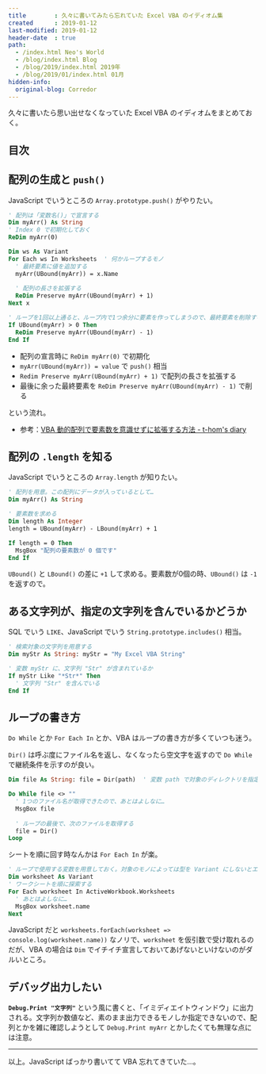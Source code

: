 ```yaml
---
title        : 久々に書いてみたら忘れていた Excel VBA のイディオム集
created      : 2019-01-12
last-modified: 2019-01-12
header-date  : true
path:
  - /index.html Neo's World
  - /blog/index.html Blog
  - /blog/2019/index.html 2019年
  - /blog/2019/01/index.html 01月
hidden-info:
  original-blog: Corredor
---
```


久々に書いたら思い出せなくなっていた Excel VBA のイディオムをまとめておく。

## 目次

## 配列の生成と `push()`

JavaScript でいうところの `Array.prototype.push()` がやりたい。

```vb
' 配列は「変数名()」で宣言する
Dim myArr() As String
' Index 0 で初期化しておく
ReDim myArr(0)

Dim ws As Variant
For Each ws In Worksheets  ' 何かループするモノ
  ' 最終要素に値を追加する
  myArr(UBound(myArr)) = x.Name
  
  ' 配列の長さを拡張する
  ReDim Preserve myArr(UBound(myArr) + 1)
Next x

' ループを1回以上通ると、ループ内で1つ余分に要素を作ってしまうので、最終要素を削除する
If UBound(myArr) > 0 Then
  ReDim Preserve myArr(UBound(myArr) - 1)
End If
```

- 配列の宣言時に `ReDim myArr(0)` で初期化
- `myArr(UBound(myArr)) = value` で `push()` 相当
- `Redim Preserve myArr(UBound(myArr) + 1)` で配列の長さを拡張する
- 最後に余った最終要素を `ReDim Preserve myArr(UBound(myArr) - 1)` で削る

という流れ。

- 参考：[VBA 動的配列で要素数を意識せずに拡張する方法 - t-hom's diary](https://thom.hateblo.jp/entry/2015/03/19/213019)

## 配列の `.length` を知る

JavaScript でいうところの `Array.length` が知りたい。

```vb
' 配列を用意。この配列にデータが入っているとして…
Dim myArr() As String

' 要素数を求める
Dim length As Integer
length = UBound(myArr) - LBound(myArr) + 1

If length = 0 Then
  MsgBox "配列の要素数が 0 個です"
End If
```

`UBound()` と `LBound()` の差に `+1` して求める。要素数が0個の時、`UBound()` は `-1` を返すので。

## ある文字列が、指定の文字列を含んでいるかどうか

SQL でいう `LIKE`、JavaScript でいう `String.prototype.includes()` 相当。

```vb
' 検索対象の文字列を用意する
Dim myStr As String: myStr = "My Excel VBA String"

' 変数 myStr に、文字列 "Str" が含まれているか
If myStr Like "*Str*" Then
  ' 文字列 "Str" を含んでいる
End If
```

## ループの書き方

`Do While` とか `For Each In` とか、VBA はループの書き方が多くていつも迷う。

`Dir()` は呼ぶ度にファイル名を返し、なくなったら空文字を返すので `Do While` で継続条件を示すのが良い。

```vb
Dim file As String: file = Dir(path)  ' 変数 path で対象のディレクトリを指定する

Do While file <> ""
  ' 1つのファイル名が取得できたので、あとはよしなに…
  MsgBox file
  
  ' ループの最後で、次のファイルを取得する
  file = Dir()
Loop
```

シートを順に回す時なんかは `For Each In` が楽。

```vb
' ループで使用する変数を用意しておく。対象のモノによっては型を Variant にしないとエラーが出るかも
Dim worksheet As Variant
' ワークシートを順に探索する
For Each worksheet In ActiveWorkbook.Worksheets
  ' あとはよしなに…
  MsgBox worksheet.name
Next
```

JavaScript だと `worksheets.forEach(worksheet => console.log(worksheet.name))` なノリで、`worksheet` を仮引数で受け取れるのだが、VBA の場合は `Dim` でイチイチ宣言しておいてあげないといけないのがダルいところ。

## デバッグ出力したい

__`Debug.Print "文字列"`__ という風に書くと、「イミディエイトウィンドウ」に出力される。文字列か数値など、素のまま出力できるモノしか指定できないので、配列とかを雑に確認しようとして `Debug.Print myArr` とかしたくても無理な点には注意。

---

以上。JavaScript ばっかり書いてて VBA 忘れてきていた…。
